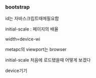 ### bootstrap

id는 자바스크립트때메필요함



initial-scale : 페이지의 배율 

width=device-wi



metapc의 viewport는 browser

initial-scale 처음에 로드됐을때 어떻게 보겠다



device기기